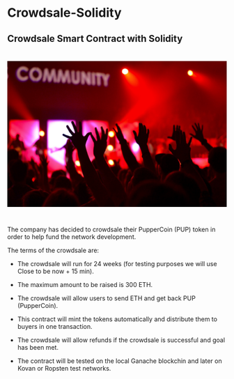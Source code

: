# Crowdsale-Solidity

## Crowdsale Smart Contract with Solidity
#
![crowd](images/audience.jpg)
#

The company has decided to crowdsale their PupperCoin (PUP) token in order to help fund the network development.

The terms of the crowdsale are:

* The crowdsale will run for 24 weeks (for testing purposes we will use Close to be now + 15 min).

* The maximum amount to be raised is 300 ETH.

* The crowdsale will allow users to send ETH and get back PUP (PupperCoin).

* This contract will mint the tokens automatically and distribute them to buyers in one transaction.

* The crowdsale will allow refunds if the crowdsale is successful and goal has been met.

* The contract will be tested on the local Ganache blockchin and later on Kovan or Ropsten test networks. 




